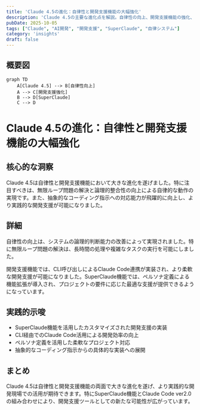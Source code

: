 ```yaml
---
title: 'Claude 4.5の進化：自律性と開発支援機能の大幅強化'
description: 'Claude 4.5の主要な進化点を解説。自律性の向上、開発支援機能の強化、SuperClaude機能など、実践的な改善点を紹介。'
pubDate: 2025-10-05
tags: ["Claude", "AI開発", "開発支援", "SuperClaude", "自律システム"]
category: 'insights'
draft: false
---
```

## 概要図

```mermaid
graph TD
    A[Claude 4.5] --> B[自律性向上]
    A --> C[開発支援強化]
    B --> D[SuperClaude]
    C --> D
```

# Claude 4.5の進化：自律性と開発支援機能の大幅強化

## 核心的な洞察
Claude 4.5は自律性と開発支援機能において大きな進化を遂げました。特に注目すべきは、無限ループ問題の解決と論理的整合性の向上による自律的な動作の実現です。また、抽象的なコーディング指示への対応能力が飛躍的に向上し、より実践的な開発支援が可能になりました。

## 詳細
自律性の向上は、システムの論理的判断能力の改善によって実現されました。特に無限ループ問題の解決は、長時間の処理や複雑なタスクの実行を可能にしました。

開発支援機能では、CLI呼び出しによるClaude Code連携が実装され、より柔軟な開発支援が可能になりました。SuperClaude機能では、ペルソナ定義による機能拡張が導入され、プロジェクトの要件に応じた最適な支援が提供できるようになっています。

## 実践的示唆
- SuperClaude機能を活用したカスタマイズされた開発支援の実装
- CLI経由でのClaude Code活用による開発効率の向上
- ペルソナ定義を活用した柔軟なプロジェクト対応
- 抽象的なコーディング指示からの具体的な実装への展開

## まとめ
Claude 4.5は自律性と開発支援機能の両面で大きな進化を遂げ、より実践的な開発現場での活用が期待できます。特にSuperClaude機能とClaude Code ver2.0の組み合わせにより、開発支援ツールとしての新たな可能性が広がっています。
